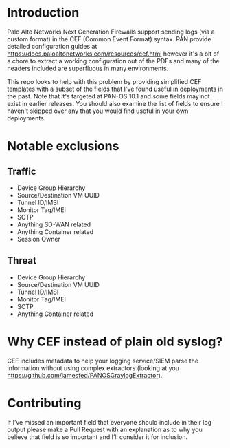 # Introduction
Palo Alto Networks Next Generation Firewalls support sending logs (via a custom format) in the CEF (Common Event Format) syntax. PAN provide detailed configuration guides at https://docs.paloaltonetworks.com/resources/cef.html however it's a bit of a chore to extract a working configuration out of the PDFs and many of the headers included are superfluous in many environments.

This repo looks to help with this problem by providing simplified CEF templates with a subset of the fields that I've found useful in deployments in the past. Note that it's targeted at PAN-OS 10.1 and some fields may not exist in earlier releases. You should also examine the list of fields to ensure I haven't skipped over any that you would find useful in your own deployments.

# Notable exclusions
## Traffic
* Device Group Hierarchy
* Source/Destination VM UUID
* Tunnel ID/IMSI
* Monitor Tag/IMEI
* SCTP
* Anything SD-WAN related
* Anything Container related
* Session Owner

## Threat
* Device Group Hierarchy
* Source/Destination VM UUID
* Tunnel ID/IMSI
* Monitor Tag/IMEI
* SCTP
* Anything Container related

# Why CEF instead of plain old syslog?
CEF includes metadata to help your logging service/SIEM parse the information without using complex extractors (looking at you https://github.com/jamesfed/PANOSGraylogExtractor). 
# Contributing
If I’ve missed an important field that everyone should include in their log output please make a Pull Request with an explanation as to why you believe that field is so important and I’ll consider it for inclusion.
